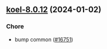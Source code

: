 

## [koel-8.0.12](https://github.com/truecharts/charts/compare/koel-8.0.11...koel-8.0.12) (2024-01-02)

### Chore



- bump common ([#16751](https://github.com/truecharts/charts/issues/16751))